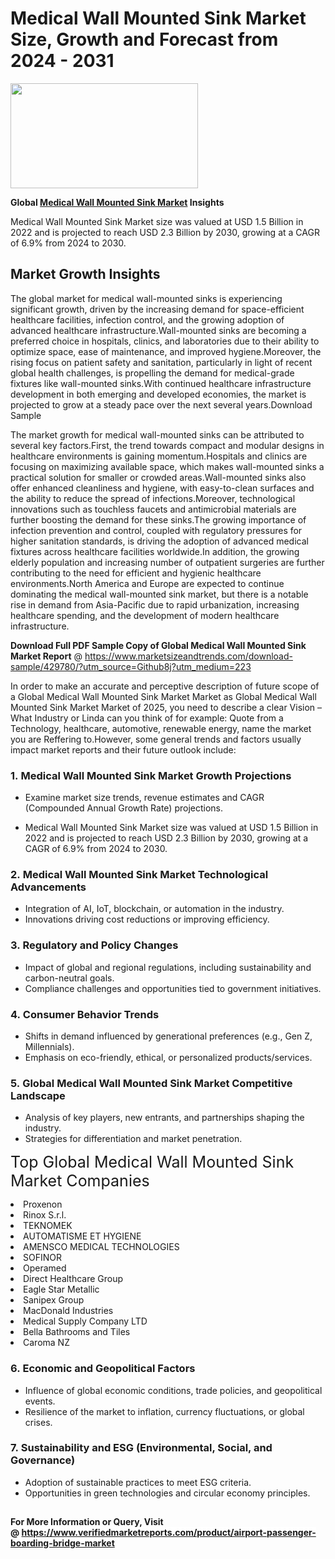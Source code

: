 <H1>Medical Wall Mounted Sink Market Size, Growth and Forecast from 2024 - 2031</H1><img class="aligncenter size-medium wp-image-584254" src="https://thirdeyenews.in/wp-content/uploads/2024/09/Global-Market-Research-300x168.jpeg" alt="" width="300" height="168" /><p><strong>Global&nbsp;<a href="https://www.marketsizeandtrends.com/download-sample/429780/?utm_source=Github8j?utm_medium=223">Medical Wall Mounted Sink Market</a> Insights</strong></p><p>Medical Wall Mounted Sink Market size was valued at USD 1.5 Billion in 2022 and is projected to reach USD 2.3 Billion by 2030, growing at a CAGR of 6.9% from 2024 to 2030.</p><p><h2>Market Growth Insights</h2> <p>The global market for medical wall-mounted sinks is experiencing significant growth, driven by the increasing demand for space-efficient healthcare facilities, infection control, and the growing adoption of advanced healthcare infrastructure.Wall-mounted sinks are becoming a preferred choice in hospitals, clinics, and laboratories due to their ability to optimize space, ease of maintenance, and improved hygiene.Moreover, the rising focus on patient safety and sanitation, particularly in light of recent global health challenges, is propelling the demand for medical-grade fixtures like wall-mounted sinks.With continued healthcare infrastructure development in both emerging and developed economies, the market is projected to grow at a steady pace over the next several years.Download Sample </p> <p>The market growth for medical wall-mounted sinks can be attributed to several key factors.First, the trend towards compact and modular designs in healthcare environments is gaining momentum.Hospitals and clinics are focusing on maximizing available space, which makes wall-mounted sinks a practical solution for smaller or crowded areas.Wall-mounted sinks also offer enhanced cleanliness and hygiene, with easy-to-clean surfaces and the ability to reduce the spread of infections.Moreover, technological innovations such as touchless faucets and antimicrobial materials are further boosting the demand for these sinks.The growing importance of infection prevention and control, coupled with regulatory pressures for higher sanitation standards, is driving the adoption of advanced medical fixtures across healthcare facilities worldwide.In addition, the growing elderly population and increasing number of outpatient surgeries are further contributing to the need for efficient and hygienic healthcare environments.North America and Europe are expected to continue dominating the medical wall-mounted sink market, but there is a notable rise in demand from Asia-Pacific due to rapid urbanization, increasing healthcare spending, and the development of modern healthcare infrastructure.</p><p><span class=""><strong>Download Full PDF Sample Copy of Global Medical Wall Mounted Sink Market Report</strong> @ <a href="https://www.marketsizeandtrends.com/download-sample/429780/?utm_source=Github8j?utm_medium=223" target="_blank">https://www.marketsizeandtrends.com/download-sample/429780/?utm_source=Github8j?utm_medium=223</a></span></p><p>In order to make an accurate and perceptive description of future scope of a Global&nbsp;Medical Wall Mounted Sink Market Market as Global&nbsp;Medical Wall Mounted Sink Market Market of 2025, you need to describe a clear Vision &ndash; What Industry or Linda can you think of for example: Quote from a Technology, healthcare, automotive, renewable energy, name the market you are Reffering to.However, some general trends and factors usually impact market reports and their future outlook include:</p><h3>1.&nbsp;<strong>Medical Wall Mounted Sink Market Growth Projections</strong></h3><ul><li>Examine market size trends, revenue estimates and CAGR (Compounded Annual Growth Rate) projections.</li><li><p>Medical Wall Mounted Sink Market size was valued at USD 1.5 Billion in 2022 and is projected to reach USD 2.3 Billion by 2030, growing at a CAGR of 6.9% from 2024 to 2030.</p></li></ul><h3>2.&nbsp;<strong>Medical Wall Mounted Sink Market Technological Advancements</strong></h3><ul><li>Integration of AI, IoT, blockchain, or automation in the industry.</li><li>Innovations driving cost reductions or improving efficiency.</li></ul><h3>3.&nbsp;<strong>Regulatory and Policy Changes</strong></h3><ul><li>Impact of global and regional regulations, including sustainability and carbon-neutral goals.</li><li>Compliance challenges and opportunities tied to government initiatives.</li></ul><h3>4.&nbsp;<strong>Consumer Behavior Trends</strong></h3><ul><li>Shifts in demand influenced by generational preferences (e.g., Gen Z, Millennials).</li><li>Emphasis on eco-friendly, ethical, or personalized products/services.</li></ul><h3>5.&nbsp;<strong>Global Medical Wall Mounted Sink Market Competitive Landscape</strong></h3><ul><li>Analysis of key players, new entrants, and partnerships shaping the industry.</li><li>Strategies for differentiation and market penetration.</li></ul><p data-pm-slice="1 1 []"><span style="color: inherit; font-family: inherit; font-size: 25px;">Top Global Medical Wall Mounted Sink Market Companies</span></p><div class="" data-test-id=""><p><li>Proxenon</li><li> Rinox S.r.l.</li><li> TEKNOMEK</li><li> AUTOMATISME ET HYGIENE</li><li> AMENSCO MEDICAL TECHNOLOGIES</li><li> SOFINOR</li><li> Operamed</li><li> Direct Healthcare Group</li><li> Eagle Star Metallic</li><li> Sanipex Group</li><li> MacDonald Industries</li><li> Medical Supply Company LTD</li><li> Bella Bathrooms and Tiles</li><li> Caroma NZ</li></p></div><h3>6.&nbsp;<strong>Economic and Geopolitical Factors</strong></h3><ul><li>Influence of global economic conditions, trade policies, and geopolitical events.</li><li>Resilience of the market to inflation, currency fluctuations, or global crises.</li></ul><h3>7.&nbsp;<strong>Sustainability and ESG (Environmental, Social, and Governance)</strong></h3><ul><li>Adoption of sustainable practices to meet ESG criteria.</li><li>Opportunities in green technologies and circular economy principles.</li></ul><h2><strong style="font-size: 14px;">For More Information or Query, Visit @&nbsp;</strong><a style="background-color: #ffffff; font-size: 14px;" href="https://www.marketsizeandtrends.com/report/medical-wall-mounted-sink-market/" target="_blank">https://www.verifiedmarketreports.com/product/airport-passenger-boarding-bridge-market</a></h2>